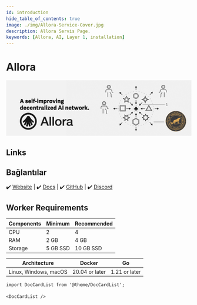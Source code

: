 ```yaml
---
id: introduction
hide_table_of_contents: true
image: ./img/Allora-Service-Cover.jpg
description: Allora Servis Page.
keywords: [Allora, AI, Layer 1, installation]
---
```

# Allora 

![Allora](./img/Allora-Service.jpg) 

## Links
## Bağlantılar
 ✔️ [Website](https://www.allora.network/) |
 ✔️ [Docs](https://docs.allora.network/) |
 ✔️ [GitHub](https://github.com/allora-network) |
 ✔️ [Discord](https://discord.gg/2NqGYRxPHQ)


## Worker Requirements

| Components | Minimum | **Recommended** |
| ------------ | ------------ | ------------ |
| CPU |	2 | 4 |
| RAM	| 2 GB | 4 GB |
| Storage | 5 GB SSD | 10 GB SSD |

| Architecture | Docker | Go |
| ------------ | ------------ | ------------ | 
| Linux, Windows, macOS | 20.04 or later | 1.21 or later  |


```mdx-code-block
import DocCardList from '@theme/DocCardList';

<DocCardList />
```
